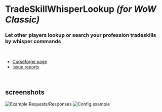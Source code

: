 # **TradeSkillWhisperLookup** *(for WoW Classic)*
### **Let other players lookup or search your profession tradeskills by whisper commands**

&nbsp;

* [Curseforge page](https://www.curseforge.com/wow/addons/tradeskillwhisperlookup)
* [Issue reports](https://github.com/mwiemarc/wowclassic_tradeskillwhisperlookup/issues)

&nbsp;

## screenshots

![Example Requests/Responses](https://i.imgur.com/clyrzmQ.jpg "Request/Response examples")
![Config example](https://i.imgur.com/ENTlPoT.jpg "Config example")